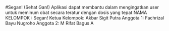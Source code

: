 #Segan! (Sehat Gan!)
Aplikasi dapat membantu dalam mengingatkan user untuk meminum obat secara teratur dengan dosis yang tepat
NAMA KELOMPOK : Segan!
Ketua Kelompok: Akbar Sigit Putra
Anggota 1: Fachrizal Bayu Nugroho
Anggota 2: M Rifat Bagus A
